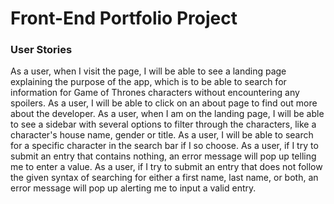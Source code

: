 # Front-End Portfolio Project

### User Stories

As a user, when I visit the page, I will be able to see a landing page explaining the purpose of the app, which is to be able to search for information for Game of Thrones characters without encountering any spoilers.
As a user, I will be able to click on an about page to find out more about the developer.
As a user, when I am on the landing page, I will be able to see a sidebar with several options to filter through the characters, like a character's house name, gender or title.
As a user, I will be able to search for a specific character in the search bar if I so choose.
As a user, if I try to submit an entry that contains nothing, an error message will pop up telling me to enter a value.
As a user, if I try to submit an entry that does not follow the given syntax of searching for either a first name, last name, or both, an error message will pop up alerting me to input a valid entry.